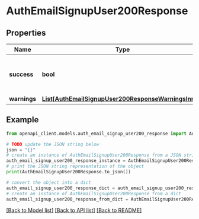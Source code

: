 # AuthEmailSignupUser200Response


## Properties

Name | Type | Description | Notes
------------ | ------------- | ------------- | -------------
**success** | **bool** | True if the user was created false otherwise | [default to False]
**warnings** | [**List[AuthEmailSignupUser200ResponseWarningsInner]**](AuthEmailSignupUser200ResponseWarningsInner.md) |  | [optional] 

## Example

```python
from openapi_client.models.auth_email_signup_user200_response import AuthEmailSignupUser200Response

# TODO update the JSON string below
json = "{}"
# create an instance of AuthEmailSignupUser200Response from a JSON string
auth_email_signup_user200_response_instance = AuthEmailSignupUser200Response.from_json(json)
# print the JSON string representation of the object
print(AuthEmailSignupUser200Response.to_json())

# convert the object into a dict
auth_email_signup_user200_response_dict = auth_email_signup_user200_response_instance.to_dict()
# create an instance of AuthEmailSignupUser200Response from a dict
auth_email_signup_user200_response_from_dict = AuthEmailSignupUser200Response.from_dict(auth_email_signup_user200_response_dict)
```
[[Back to Model list]](../README.md#documentation-for-models) [[Back to API list]](../README.md#documentation-for-api-endpoints) [[Back to README]](../README.md)


